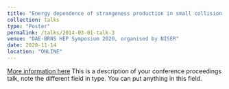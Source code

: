 ```yaml
---
title: "Energy dependence of strangeness production in small collision systems with ALICE"
collection: talks
type: "Poster"
permalink: /talks/2014-03-01-talk-3
venue: "DAE-BRNS HEP Symposium 2020, organised by NISER"
date: 2020-11-14
location: "ONLINE"
---
```

[More information here](http://example2.com)
This is a description of your conference proceedings talk, note the different field in type. You can put anything in this field.

